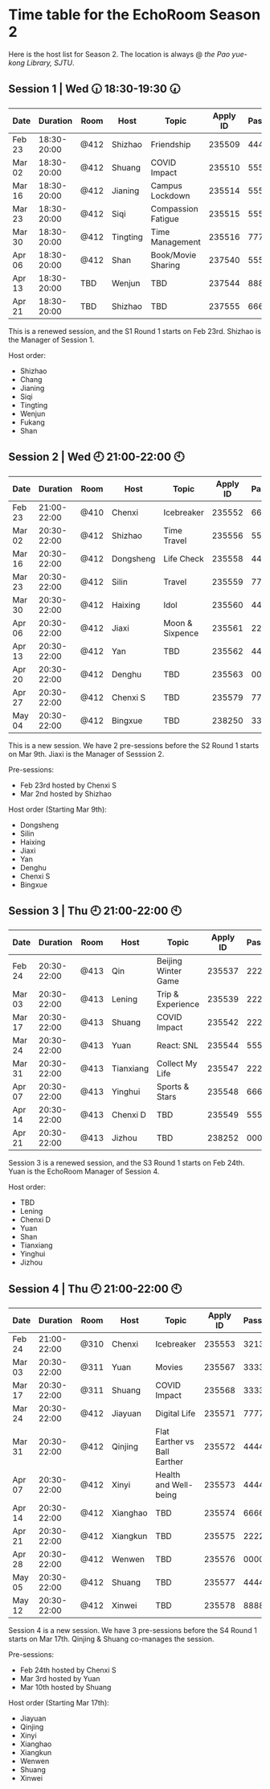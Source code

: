 # Time table for the EchoRoom Season 2

Here is the host list for Season 2. The location is always @ *the Pao yue-kong Library, SJTU*.

## Session 1 | Wed :clock630: 18:30-19:30 :clock730:

| Date     | Duration    | Room | Host     | Topic              | Apply ID | Password |
|----------|-------------|------|----------|--------------------|----------|----------|
| Feb   23 | 18:30-20:00 | @412 | Shizhao  | Friendship         | 235509   | 444444   |
| Mar   02 | 18:30-20:00 | @412 | Shuang   | COVID Impact       | 235510   | 555555   |
| Mar   16 | 18:30-20:00 | @412 | Jianing  | Campus Lockdown    | 235514   | 555555   |
| Mar   23 | 18:30-20:00 | @412 | Siqi     | Compassion Fatigue | 235515   | 555555   |
| Mar   30 | 18:30-20:00 | @412 | Tingting | Time Management    | 235516   | 777777   |
| Apr   06 | 18:30-20:00 | @412 | Shan     | Book/Movie Sharing | 237540   | 555555   |
| Apr   13 | 18:30-20:00 | TBD  | Wenjun   | TBD                | 237544   | 888888   |
| Apr   21 | 18:30-20:00 | TBD  | Shizhao  | TBD                | 237555   | 666666   |

This is a renewed session, and the S1 Round 1 starts on Feb 23rd. Shizhao is the Manager of Session 1.

Host order:
* Shizhao
* Chang
* Jianing
* Siqi
* Tingting
* Wenjun
* Fukang
* Shan

## Session 2 | Wed :clock9: 21:00-22:00 :clock10:

| Date    | Duration    | Room | Host      | Topic            | Apply ID | Password |
|---------|-------------|------|-----------|------------------|----------|----------|
| Feb 23  | 21:00-22:00 | @410 | Chenxi    | Icebreaker       |   235552 |   665165 |
| Mar 02  | 20:30-22:00 | @412 | Shizhao   | Time Travel      |   235556 |   553654 |
| Mar 16  | 20:30-22:00 | @412 | Dongsheng | Life Check       |   235558 |   444444 |
| Mar 23  | 20:30-22:00 | @412 | Silin     | Travel           |   235559 |   777777 |
| Mar 30  | 20:30-22:00 | @412 | Haixing   | Idol             |   235560 |   444444 |
| Apr 06  | 20:30-22:00 | @412 | Jiaxi     | Moon & Sixpence  |   235561 |   222222 |
| Apr 13  | 20:30-22:00 | @412 | Yan       | TBD              |   235562 |   444444 |
| Apr 20  | 20:30-22:00 | @412 | Denghu    | TBD              |   235563 |   000000 |
| Apr 27  | 20:30-22:00 | @412 | Chenxi S  | TBD              |   235579 |   777777 |
| May 04  | 20:30-22:00 | @412 | Bingxue   | TBD              |   238250 |   333333 |

This is a new session. We have 2 pre-sessions before the S2 Round 1 starts on Mar 9th. Jiaxi is the Manager of Sesssion 2.

Pre-sessions:
* Feb 23rd hosted by Chenxi S
* Mar 2nd hosted by Shizhao

Host order (Starting Mar 9th):
* Dongsheng
* Silin
* Haixing
* Jiaxi
* Yan
* Denghu
* Chenxi S
* Bingxue

## Session 3 | Thu :clock9: 21:00-22:00 :clock10:

| Date   | Duration    | Room | Host      | Topic               | Apply ID | Password |
|--------|-------------|------|-----------|---------------------|----------|----------|
| Feb 24 | 20:30-22:00 | @413 | Qin       | Beijing Winter Game | 235537   |   222222 |
| Mar 03 | 20:30-22:00 | @413 | Lening    | Trip & Experience   | 235539   |   222222 |
| Mar 17 | 20:30-22:00 | @413 | Shuang    | COVID Impact        | 235542   |   222222 |
| Mar 24 | 20:30-22:00 | @413 | Yuan      | React: SNL          | 235544   |   555555 |
| Mar 31 | 20:30-22:00 | @413 | Tianxiang | Collect My Life     | 235547   |   222222 |
| Apr 07 | 20:30-22:00 | @413 | Yinghui   | Sports & Stars      | 235548   |   666666 |
| Apr 14 | 20:30-22:00 | @413 | Chenxi D  | TBD                 | 235549   |   555555 |
| Apr 21 | 20:30-22:00 | @413 | Jizhou    | TBD                 | 238252   |   000000 |

Session 3 is a renewed session, and the S3 Round 1 starts on Feb 24th. Yuan is the EchoRoom Manager of Session 4.

Host order:
* TBD
* Lening
* Chenxi D
* Yuan
* Shan
* Tianxiang
* Yinghui
* Jizhou

## Session 4 | Thu :clock9: 21:00-22:00 :clock10:

| Date     | Duration    | Room | Host     | Topic                        | Apply ID | Password |
|----------|-------------|------|----------|------------------------------|----------|----------|
| Feb   24 | 21:00-22:00 | @310 | Chenxi   | Icebreaker                   |   235553 |   321321 |
| Mar   03 | 20:30-22:00 | @311 | Yuan     | Movies                       |   235567 |   333333 |
| Mar   17 | 20:30-22:00 | @311 | Shuang   | COVID Impact                 |   235568 |   333333 |
| Mar   24 | 20:30-22:00 | @412 | Jiayuan  | Digital Life                 |   235571 |   777777 |
| Mar   31 | 20:30-22:00 | @412 | Qinjing  | Flat Earther vs Ball Earther |   235572 |   444444 |
| Apr   07 | 20:30-22:00 | @412 | Xinyi    | Health and Well-being        |   235573 |   444444 |
| Apr   14 | 20:30-22:00 | @412 | Xianghao | TBD                          |   235574 |   666666 |
| Apr   21 | 20:30-22:00 | @412 | Xiangkun | TBD                          |   235575 |   222222 |
| Apr   28 | 20:30-22:00 | @412 | Wenwen   | TBD                          |   235576 |   000000 |
| May   05 | 20:30-22:00 | @412 | Shuang   | TBD                          |   235577 |   444444 |
| May   12 | 20:30-22:00 | @412 | Xinwei   | TBD                          |   235578 |   888888 |

Session 4 is a new session. We have 3 pre-sessions before the S4 Round 1 starts on Mar 17th. Qinjing & Shuang co-manages the session.

Pre-sessions:
* Feb 24th hosted by Chenxi S
* Mar 3rd hosted by Yuan
* Mar 10th hosted by Shuang

Host order (Starting Mar 17th):
* Jiayuan
* Qinjing
* Xinyi
* Xianghao
* Xiangkun
* Wenwen
* Shuang
* Xinwei

